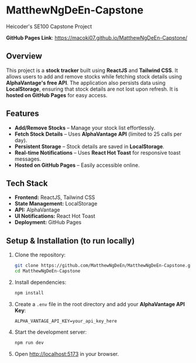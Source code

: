 # **MatthewNgDeEn-Capstone**  
Heicoder's SE100 Capstone Project  

**GitHub Pages Link**: https://macoki07.github.io/MatthewNgDeEn-Capstone/

## **Overview**  
This project is a **stock tracker** built using **ReactJS** and **Tailwind CSS**. It allows users to add and remove stocks while fetching stock details using **AlphaVantage's free API**. The application also persists data using **LocalStorage**, ensuring that stock details are not lost upon refresh. It is **hosted on GitHub Pages** for easy access.  

## **Features**  
- **Add/Remove Stocks** – Manage your stock list effortlessly.  
- **Fetch Stock Details** – Uses **AlphaVantage API** (limited to 25 calls per day).  
- **Persistent Storage** – Stock details are saved in **LocalStorage**.  
- **Real-time Notifications** – Uses **React Hot Toast** for responsive toast messages.  
- **Hosted on GitHub Pages** – Easily accessible online. 

## **Tech Stack**  
- **Frontend:** ReactJS, Tailwind CSS  
- **State Management:** LocalStorage  
- **API:** AlphaVantage  
- **UI Notifications:** React Hot Toast  
- **Deployment:** GitHub Pages  

## **Setup & Installation (to run locally)**  
1. Clone the repository:  
   ```sh
   git clone https://github.com/MatthewNgDeEn/MatthewNgDeEn-Capstone.git
   cd MatthewNgDeEn-Capstone
   ```  
2. Install dependencies:  
   ```sh
   npm install
   ```  
3. Create a `.env` file in the root directory and add your **AlphaVantage API Key**:  
   ```
   ALPHA_VANTAGE_API_KEY=your_api_key_here
   ```  
4. Start the development server:  
   ```sh
   npm run dev
   ```  
5. Open [http://localhost:5173](http://localhost:5173) in your browser.  

